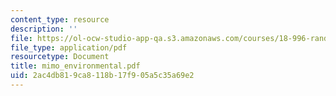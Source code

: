 ```yaml
---
content_type: resource
description: ''
file: https://ol-ocw-studio-app-qa.s3.amazonaws.com/courses/18-996-random-matrix-theory-and-its-applications-spring-2004/2ac4db819ca8118b17f905a5c35a69e2_mimo_environmental.pdf
file_type: application/pdf
resourcetype: Document
title: mimo_environmental.pdf
uid: 2ac4db81-9ca8-118b-17f9-05a5c35a69e2
---
```

